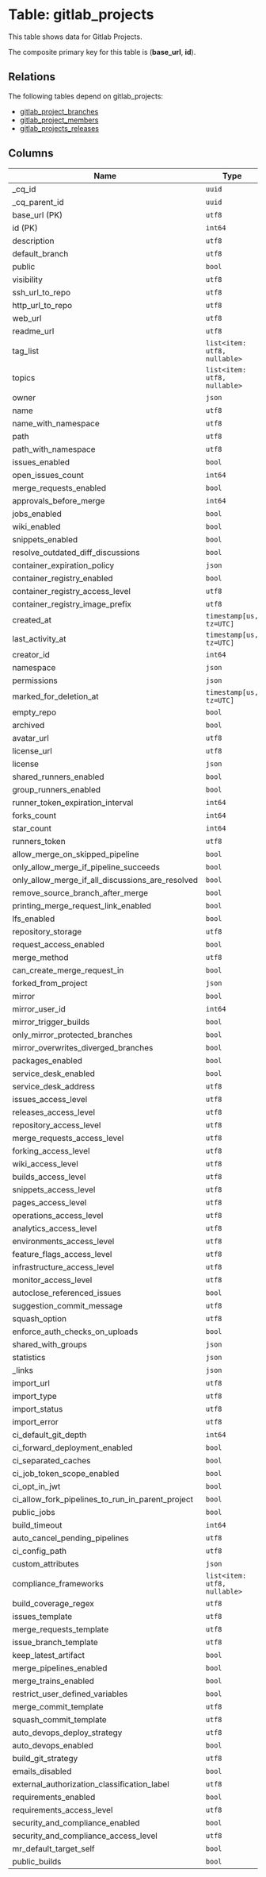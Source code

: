 # Table: gitlab_projects

This table shows data for Gitlab Projects.

The composite primary key for this table is (**base_url**, **id**).

## Relations

The following tables depend on gitlab_projects:
  - [gitlab_project_branches](gitlab_project_branches)
  - [gitlab_project_members](gitlab_project_members)
  - [gitlab_projects_releases](gitlab_projects_releases)

## Columns

| Name          | Type          |
| ------------- | ------------- |
|_cq_id|`uuid`|
|_cq_parent_id|`uuid`|
|base_url (PK)|`utf8`|
|id (PK)|`int64`|
|description|`utf8`|
|default_branch|`utf8`|
|public|`bool`|
|visibility|`utf8`|
|ssh_url_to_repo|`utf8`|
|http_url_to_repo|`utf8`|
|web_url|`utf8`|
|readme_url|`utf8`|
|tag_list|`list<item: utf8, nullable>`|
|topics|`list<item: utf8, nullable>`|
|owner|`json`|
|name|`utf8`|
|name_with_namespace|`utf8`|
|path|`utf8`|
|path_with_namespace|`utf8`|
|issues_enabled|`bool`|
|open_issues_count|`int64`|
|merge_requests_enabled|`bool`|
|approvals_before_merge|`int64`|
|jobs_enabled|`bool`|
|wiki_enabled|`bool`|
|snippets_enabled|`bool`|
|resolve_outdated_diff_discussions|`bool`|
|container_expiration_policy|`json`|
|container_registry_enabled|`bool`|
|container_registry_access_level|`utf8`|
|container_registry_image_prefix|`utf8`|
|created_at|`timestamp[us, tz=UTC]`|
|last_activity_at|`timestamp[us, tz=UTC]`|
|creator_id|`int64`|
|namespace|`json`|
|permissions|`json`|
|marked_for_deletion_at|`timestamp[us, tz=UTC]`|
|empty_repo|`bool`|
|archived|`bool`|
|avatar_url|`utf8`|
|license_url|`utf8`|
|license|`json`|
|shared_runners_enabled|`bool`|
|group_runners_enabled|`bool`|
|runner_token_expiration_interval|`int64`|
|forks_count|`int64`|
|star_count|`int64`|
|runners_token|`utf8`|
|allow_merge_on_skipped_pipeline|`bool`|
|only_allow_merge_if_pipeline_succeeds|`bool`|
|only_allow_merge_if_all_discussions_are_resolved|`bool`|
|remove_source_branch_after_merge|`bool`|
|printing_merge_request_link_enabled|`bool`|
|lfs_enabled|`bool`|
|repository_storage|`utf8`|
|request_access_enabled|`bool`|
|merge_method|`utf8`|
|can_create_merge_request_in|`bool`|
|forked_from_project|`json`|
|mirror|`bool`|
|mirror_user_id|`int64`|
|mirror_trigger_builds|`bool`|
|only_mirror_protected_branches|`bool`|
|mirror_overwrites_diverged_branches|`bool`|
|packages_enabled|`bool`|
|service_desk_enabled|`bool`|
|service_desk_address|`utf8`|
|issues_access_level|`utf8`|
|releases_access_level|`utf8`|
|repository_access_level|`utf8`|
|merge_requests_access_level|`utf8`|
|forking_access_level|`utf8`|
|wiki_access_level|`utf8`|
|builds_access_level|`utf8`|
|snippets_access_level|`utf8`|
|pages_access_level|`utf8`|
|operations_access_level|`utf8`|
|analytics_access_level|`utf8`|
|environments_access_level|`utf8`|
|feature_flags_access_level|`utf8`|
|infrastructure_access_level|`utf8`|
|monitor_access_level|`utf8`|
|autoclose_referenced_issues|`bool`|
|suggestion_commit_message|`utf8`|
|squash_option|`utf8`|
|enforce_auth_checks_on_uploads|`bool`|
|shared_with_groups|`json`|
|statistics|`json`|
|_links|`json`|
|import_url|`utf8`|
|import_type|`utf8`|
|import_status|`utf8`|
|import_error|`utf8`|
|ci_default_git_depth|`int64`|
|ci_forward_deployment_enabled|`bool`|
|ci_separated_caches|`bool`|
|ci_job_token_scope_enabled|`bool`|
|ci_opt_in_jwt|`bool`|
|ci_allow_fork_pipelines_to_run_in_parent_project|`bool`|
|public_jobs|`bool`|
|build_timeout|`int64`|
|auto_cancel_pending_pipelines|`utf8`|
|ci_config_path|`utf8`|
|custom_attributes|`json`|
|compliance_frameworks|`list<item: utf8, nullable>`|
|build_coverage_regex|`utf8`|
|issues_template|`utf8`|
|merge_requests_template|`utf8`|
|issue_branch_template|`utf8`|
|keep_latest_artifact|`bool`|
|merge_pipelines_enabled|`bool`|
|merge_trains_enabled|`bool`|
|restrict_user_defined_variables|`bool`|
|merge_commit_template|`utf8`|
|squash_commit_template|`utf8`|
|auto_devops_deploy_strategy|`utf8`|
|auto_devops_enabled|`bool`|
|build_git_strategy|`utf8`|
|emails_disabled|`bool`|
|external_authorization_classification_label|`utf8`|
|requirements_enabled|`bool`|
|requirements_access_level|`utf8`|
|security_and_compliance_enabled|`bool`|
|security_and_compliance_access_level|`utf8`|
|mr_default_target_self|`bool`|
|public_builds|`bool`|
